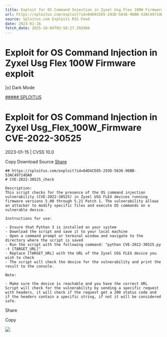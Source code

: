 ```yaml
---
title: Exploit for OS Command Injection in Zyxel Usg Flex 100W Firmware exploit
url: https://sploitus.com/exploit?id=04D4CE85-293D-5636-96BB-53AC49714DA0&utm_source=rss&utm_medium=rss
source: Sploitus.com Exploits RSS Feed
date: 2023-01-16
fetch_date: 2025-10-04T03:58:27.392986
---
```


# Exploit for OS Command Injection in Zyxel Usg Flex 100W Firmware exploit

[x]
Dark Mode

[##### SPLOITUS](/)

# Exploit for OS Command Injection in Zyxel Usg\_Flex\_100W\_Firmware CVE-2022-30525

2023-01-15 | CVSS 10.0

Copy
Download
Source
[Share](#share-url)

```
## https://sploitus.com/exploit?id=04D4CE85-293D-5636-96BB-53AC49714DA0
# CVE-2022-30525_check

Description:
This script checks for the presence of the OS command injection vulnerability (CVE-2022-30525) in Zyxel USG FLEX devices running firmware versions 5.00 through 5.21 Patch 1. The vulnerability allows an attacker to modify specific files and execute OS commands on a vulnerable device.

Instructions for use:

- Ensure that Python 3 is installed on your system
- Download the script and save it to your local machine
- Open a command prompt or terminal window and navigate to the directory where the script is saved
- Run the script with the following command: "python CVE-2022-30525.py -t [TARGET_URL]"
- Replace [TARGET_URL] with the URL of the Zyxel USG FLEX device you wish to check
- The script will check the device for the vulnerability and print the result to the console.

Note:

- Make sure the device is reachable and you have the correct URL
Script will check for the vulnerability by sending a specific request with headers, it will check if the request get a 200 status code and if the headers contain a specific string, if not it will be considered safe.
```

Share

Copy

![](https://mc.yandex.ru/watch/54912310)